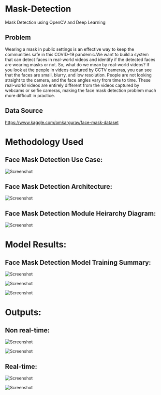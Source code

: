 # Mask-Detection

Mask Detection using OpenCV and Deep Learning

## Problem

Wearing a mask in public settings is an effective way to keep the communities safe in this COVID-19 pandemic.We want to build a system that can detect faces in real-world videos and identify if the detected faces are wearing masks or not. So, what do we mean by real-world videos? If you look at the people in videos captured by CCTV cameras, you can see that the faces are small, blurry, and low resolution. People are not looking straight to the camera, and the face angles vary from time to time. These real-world videos are entirely different from the videos captured by webcams or selfie cameras, making the face mask detection problem much more difficult in practice.


## Data Source 

https://www.kaggle.com/omkargurav/face-mask-dataset


# Methodology Used

## Face Mask Detection Use Case:

![Screenshot](Face_Mask_Detection_Usecase.png)


## Face Mask Detection Architecture:

![Screenshot](Face_Mask_Detection.png)


## Face Mask Detection Module Heirarchy Diagram:

![Screenshot](hierarchy.png)


# Model Results:

## Face Mask Detection Model Training Summary:

![Screenshot](accuracy.png)

![Screenshot](loss.png)

![Screenshot](cm.png)


# Outputs:

## Non real-time:

![Screenshot](masked1.png)

![Screenshot](unmasked1.png)

## Real-time:

![Screenshot](mask.png)

![Screenshot](unmask.png)






